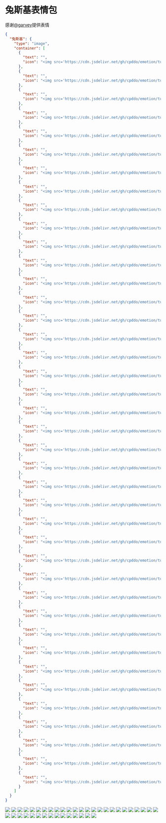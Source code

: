 # 兔斯基表情包

感谢[@garvey](https://gitee.com/zjwo)提供表情

```json
{
  "兔斯基": {
    "type": "image",
    "container": [
      {
        "text": "",
        "icon": "<img src='https://cdn.jsdelivr.net/gh/cpddo/emotion/tusiji/0014.gif'>"
      },
      {
        "text": "",
        "icon": "<img src='https://cdn.jsdelivr.net/gh/cpddo/emotion/tusiji/0006.gif'>"
      },
      {
        "text": "",
        "icon": "<img src='https://cdn.jsdelivr.net/gh/cpddo/emotion/tusiji/0004.gif'>"
      },
      {
        "text": "",
        "icon": "<img src='https://cdn.jsdelivr.net/gh/cpddo/emotion/tusiji/0039.gif'>"
      },
      {
        "text": "",
        "icon": "<img src='https://cdn.jsdelivr.net/gh/cpddo/emotion/tusiji/0003.gif'>"
      },
      {
        "text": "",
        "icon": "<img src='https://cdn.jsdelivr.net/gh/cpddo/emotion/tusiji/0021.gif'>"
      },
      {
        "text": "",
        "icon": "<img src='https://cdn.jsdelivr.net/gh/cpddo/emotion/tusiji/0001.gif'>"
      },
      {
        "text": "",
        "icon": "<img src='https://cdn.jsdelivr.net/gh/cpddo/emotion/tusiji/0015.gif'>"
      },
      {
        "text": "",
        "icon": "<img src='https://cdn.jsdelivr.net/gh/cpddo/emotion/tusiji/0002.gif'>"
      },
      {
        "text": "",
        "icon": "<img src='https://cdn.jsdelivr.net/gh/cpddo/emotion/tusiji/0007.gif'>"
      },
      {
        "text": "",
        "icon": "<img src='https://cdn.jsdelivr.net/gh/cpddo/emotion/tusiji/0034.gif'>"
      },
      {
        "text": "",
        "icon": "<img src='https://cdn.jsdelivr.net/gh/cpddo/emotion/tusiji/0036.gif'>"
      },
      {
        "text": "",
        "icon": "<img src='https://cdn.jsdelivr.net/gh/cpddo/emotion/tusiji/0033.gif'>"
      },
      {
        "text": "",
        "icon": "<img src='https://cdn.jsdelivr.net/gh/cpddo/emotion/tusiji/0022.gif'>"
      },
      {
        "text": "",
        "icon": "<img src='https://cdn.jsdelivr.net/gh/cpddo/emotion/tusiji/0013.gif'>"
      },
      {
        "text": "",
        "icon": "<img src='https://cdn.jsdelivr.net/gh/cpddo/emotion/tusiji/0017.gif'>"
      },
      {
        "text": "",
        "icon": "<img src='https://cdn.jsdelivr.net/gh/cpddo/emotion/tusiji/0011.gif'>"
      },
      {
        "text": "",
        "icon": "<img src='https://cdn.jsdelivr.net/gh/cpddo/emotion/tusiji/0032.gif'>"
      },
      {
        "text": "",
        "icon": "<img src='https://cdn.jsdelivr.net/gh/cpddo/emotion/tusiji/0037.gif'>"
      },
      {
        "text": "",
        "icon": "<img src='https://cdn.jsdelivr.net/gh/cpddo/emotion/tusiji/0005.gif'>"
      },
      {
        "text": "",
        "icon": "<img src='https://cdn.jsdelivr.net/gh/cpddo/emotion/tusiji/0029.gif'>"
      },
      {
        "text": "",
        "icon": "<img src='https://cdn.jsdelivr.net/gh/cpddo/emotion/tusiji/0038.gif'>"
      },
      {
        "text": "",
        "icon": "<img src='https://cdn.jsdelivr.net/gh/cpddo/emotion/tusiji/0009.gif'>"
      },
      {
        "text": "",
        "icon": "<img src='https://cdn.jsdelivr.net/gh/cpddo/emotion/tusiji/0019.gif'>"
      },
      {
        "text": "",
        "icon": "<img src='https://cdn.jsdelivr.net/gh/cpddo/emotion/tusiji/0020.gif'>"
      },
      {
        "text": "",
        "icon": "<img src='https://cdn.jsdelivr.net/gh/cpddo/emotion/tusiji/0012.gif'>"
      },
      {
        "text": "",
        "icon": "<img src='https://cdn.jsdelivr.net/gh/cpddo/emotion/tusiji/0028.gif'>"
      },
      {
        "text": "",
        "icon": "<img src='https://cdn.jsdelivr.net/gh/cpddo/emotion/tusiji/0031.gif'>"
      },
      {
        "text": "",
        "icon": "<img src='https://cdn.jsdelivr.net/gh/cpddo/emotion/tusiji/0030.gif'>"
      },
      {
        "text": "",
        "icon": "<img src='https://cdn.jsdelivr.net/gh/cpddo/emotion/tusiji/0026.gif'>"
      },
      {
        "text": "",
        "icon": "<img src='https://cdn.jsdelivr.net/gh/cpddo/emotion/tusiji/0010.gif'>"
      },
      {
        "text": "",
        "icon": "<img src='https://cdn.jsdelivr.net/gh/cpddo/emotion/tusiji/0025.gif'>"
      },
      {
        "text": "",
        "icon": "<img src='https://cdn.jsdelivr.net/gh/cpddo/emotion/tusiji/0040.gif'>"
      },
      {
        "text": "",
        "icon": "<img src='https://cdn.jsdelivr.net/gh/cpddo/emotion/tusiji/0018.gif'>"
      },
      {
        "text": "",
        "icon": "<img src='https://cdn.jsdelivr.net/gh/cpddo/emotion/tusiji/0016.gif'>"
      },
      {
        "text": "",
        "icon": "<img src='https://cdn.jsdelivr.net/gh/cpddo/emotion/tusiji/0027.gif'>"
      },
      {
        "text": "",
        "icon": "<img src='https://cdn.jsdelivr.net/gh/cpddo/emotion/tusiji/0035.gif'>"
      },
      {
        "text": "",
        "icon": "<img src='https://cdn.jsdelivr.net/gh/cpddo/emotion/tusiji/0024.gif'>"
      },
      {
        "text": "",
        "icon": "<img src='https://cdn.jsdelivr.net/gh/cpddo/emotion/tusiji/0023.gif'>"
      },
      {
        "text": "",
        "icon": "<img src='https://cdn.jsdelivr.net/gh/cpddo/emotion/tusiji/0008.gif'>"
      }
    ]
  }
}
```

![](https://cdn.jsdelivr.net/gh/cpddo/emotion/tusiji/0014.gif)
![](https://cdn.jsdelivr.net/gh/cpddo/emotion/tusiji/0006.gif)
![](https://cdn.jsdelivr.net/gh/cpddo/emotion/tusiji/0004.gif)
![](https://cdn.jsdelivr.net/gh/cpddo/emotion/tusiji/0039.gif)
![](https://cdn.jsdelivr.net/gh/cpddo/emotion/tusiji/0003.gif)
![](https://cdn.jsdelivr.net/gh/cpddo/emotion/tusiji/0021.gif)
![](https://cdn.jsdelivr.net/gh/cpddo/emotion/tusiji/0001.gif)
![](https://cdn.jsdelivr.net/gh/cpddo/emotion/tusiji/0015.gif)
![](https://cdn.jsdelivr.net/gh/cpddo/emotion/tusiji/0002.gif)
![](https://cdn.jsdelivr.net/gh/cpddo/emotion/tusiji/0007.gif)
![](https://cdn.jsdelivr.net/gh/cpddo/emotion/tusiji/0034.gif)
![](https://cdn.jsdelivr.net/gh/cpddo/emotion/tusiji/0036.gif)
![](https://cdn.jsdelivr.net/gh/cpddo/emotion/tusiji/0033.gif)
![](https://cdn.jsdelivr.net/gh/cpddo/emotion/tusiji/0022.gif)
![](https://cdn.jsdelivr.net/gh/cpddo/emotion/tusiji/0013.gif)
![](https://cdn.jsdelivr.net/gh/cpddo/emotion/tusiji/0017.gif)
![](https://cdn.jsdelivr.net/gh/cpddo/emotion/tusiji/0011.gif)
![](https://cdn.jsdelivr.net/gh/cpddo/emotion/tusiji/0032.gif)
![](https://cdn.jsdelivr.net/gh/cpddo/emotion/tusiji/0037.gif)
![](https://cdn.jsdelivr.net/gh/cpddo/emotion/tusiji/0005.gif)
![](https://cdn.jsdelivr.net/gh/cpddo/emotion/tusiji/0029.gif)
![](https://cdn.jsdelivr.net/gh/cpddo/emotion/tusiji/0038.gif)
![](https://cdn.jsdelivr.net/gh/cpddo/emotion/tusiji/0009.gif)
![](https://cdn.jsdelivr.net/gh/cpddo/emotion/tusiji/0019.gif)
![](https://cdn.jsdelivr.net/gh/cpddo/emotion/tusiji/0020.gif)
![](https://cdn.jsdelivr.net/gh/cpddo/emotion/tusiji/0012.gif)
![](https://cdn.jsdelivr.net/gh/cpddo/emotion/tusiji/0028.gif)
![](https://cdn.jsdelivr.net/gh/cpddo/emotion/tusiji/0031.gif)
![](https://cdn.jsdelivr.net/gh/cpddo/emotion/tusiji/0030.gif)
![](https://cdn.jsdelivr.net/gh/cpddo/emotion/tusiji/0026.gif)
![](https://cdn.jsdelivr.net/gh/cpddo/emotion/tusiji/0010.gif)
![](https://cdn.jsdelivr.net/gh/cpddo/emotion/tusiji/0025.gif)
![](https://cdn.jsdelivr.net/gh/cpddo/emotion/tusiji/0040.gif)
![](https://cdn.jsdelivr.net/gh/cpddo/emotion/tusiji/0018.gif)
![](https://cdn.jsdelivr.net/gh/cpddo/emotion/tusiji/0016.gif)
![](https://cdn.jsdelivr.net/gh/cpddo/emotion/tusiji/0027.gif)
![](https://cdn.jsdelivr.net/gh/cpddo/emotion/tusiji/0035.gif)
![](https://cdn.jsdelivr.net/gh/cpddo/emotion/tusiji/0024.gif)
![](https://cdn.jsdelivr.net/gh/cpddo/emotion/tusiji/0023.gif)
![](https://cdn.jsdelivr.net/gh/cpddo/emotion/tusiji/0008.gif)